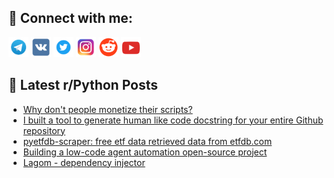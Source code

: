 ## 🔎 Connect with me:
[<img src="https://github.com/bullbesh/bullbesh/blob/main/images/Telegram.png" width="32" height="32" />](https://t.me/bullbesh)
[<img src="https://github.com/bullbesh/bullbesh/blob/main/images/VK.png" width="32" height="32" />](https://vk.com/bullbesh)
[<img src="https://github.com/bullbesh/bullbesh/blob/main/images/Twitter.png" width="32" height="32" />](https://twitter.com/bullbesh1)
[<img src="https://github.com/bullbesh/bullbesh/blob/main/images/Instagram.png" width="32" height="32" />](https://www.instagram.com/bullbesh)
[<img src="https://github.com/bullbesh/bullbesh/blob/main/images/Reddit.png" width="32" height="32" />](https://www.reddit.com/user/bullbesh)
[<img src="https://github.com/bullbesh/bullbesh/blob/main/images/YouTube.png" width="32" height="32" />](https://www.youtube.com/channel/UCtfjRs6uzgq5mfm8S06WTcg)

## 📕 Latest r/Python Posts
<!-- BLOG-POST-LIST:START -->
- [Why don&#39;t people monetize their scripts?](https://www.reddit.com/r/Python/comments/1an064f/why_dont_people_monetize_their_scripts/)
- [I built a tool to generate human like code docstring for your entire Github repository](https://www.reddit.com/r/Python/comments/1amygpa/i_built_a_tool_to_generate_human_like_code/)
- [pyetfdb-scraper: free etf data retrieved data from etfdb.com](https://www.reddit.com/r/Python/comments/1amrqd9/pyetfdbscraper_free_etf_data_retrieved_data_from/)
- [Building a low-code agent automation open-source project](https://www.reddit.com/r/Python/comments/1amrpya/building_a_lowcode_agent_automation_opensource/)
- [Lagom - dependency injector](https://www.reddit.com/r/Python/comments/1amo8ph/lagom_dependency_injector/)
<!-- BLOG-POST-LIST:END -->
